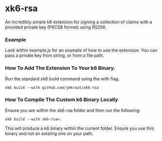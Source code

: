 # xk6-rsa

An incredibly simple k6 extension for signing a collection of claims with a provided private key (PKCS8 format) using RS256.

### Example

Look within example.js for an example of how to use the extension. You can pass a private key from string, or from a file path.

### How To Add The Extension To Your k6 Binary.

Run the standard xk6 build command using the with flag.

```
xk6 build --with github.com/jmkraut/xk6-rsa
```

### How To Compile The Custom k6 Binary Locally

Ensure you are within the xk6-rsa folder and then run the following:

```
xk6 build --with xk6-rsa=.
```
This will produce a k6 binary within the current folder. Ensure you use this binary and not an existing one on your path.

